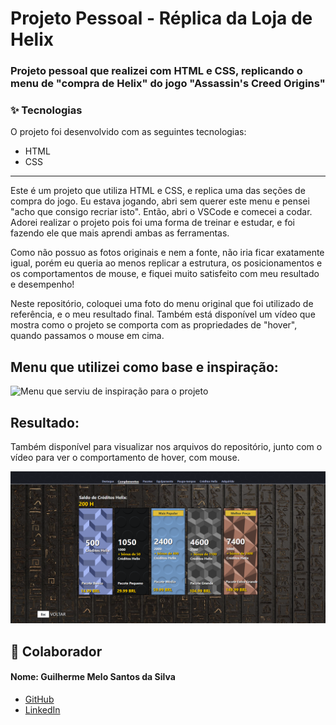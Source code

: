 # Projeto Pessoal - Réplica da Loja de Helix 
### Projeto pessoal que realizei com HTML e CSS, replicando o menu de "compra de Helix" do jogo "Assassin's Creed Origins"

### ✨ Tecnologias

O projeto foi desenvolvido com as seguintes tecnologias:

- HTML
- CSS
<hr>

Este é um projeto que utiliza HTML e CSS, e replica uma das seções de compra do jogo. Eu estava jogando, abri sem querer este menu e pensei "acho que consigo recriar isto". Então, abri o VSCode e comecei a codar. Adorei realizar o projeto pois foi uma forma de treinar e estudar, e foi fazendo ele que mais aprendi ambas as ferramentas. 

Como não possuo as fotos originais e nem a fonte, não iria ficar exatamente igual, porém eu queria ao menos replicar a estrutura, os posicionamentos e os comportamentos de mouse, e fiquei muito satisfeito com meu resultado e desempenho! 

Neste repositório, coloquei uma foto do menu original que foi utilizado de referência, e o meu resultado final.
Também está disponível um vídeo que mostra como o projeto se comporta com as propriedades de "hover", quando passamos o mouse em cima.

## Menu que utilizei como base e inspiração:

![Menu que serviu de inspiração para o projeto](Referência.png)

## Resultado:
Também disponível para visualizar nos arquivos do repositório, junto com o vídeo para ver o comportamento de hover, com mouse.


![Resultado final do projeto](Resultado.png)

## 👷 Colaborador

#### Nome: Guilherme Melo Santos da Silva
- [GitHub](https://github.com/GuiMelo012x)
- [LinkedIn](https://www.linkedin.com/in/guilherme-melo-077732248/)
